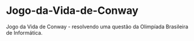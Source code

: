 # Jogo-da-Vida-de-Conway
Jogo da Vida de Conway - resolvendo uma questão da Olimpíada Brasileira de Informática.
